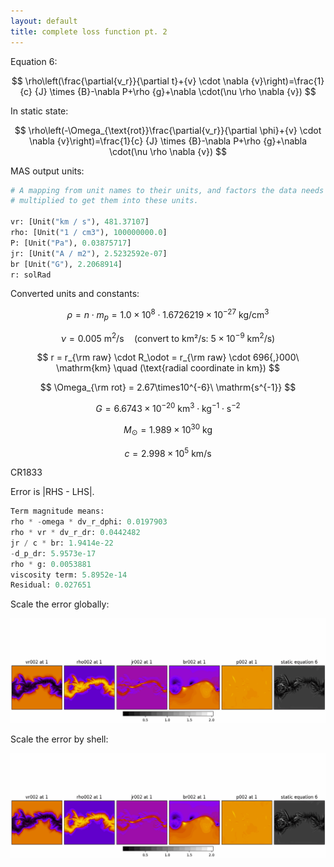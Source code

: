```yaml
---
layout: default
title: complete loss function pt. 2
---
```


Equation 6:

$$
\rho\left(\frac{\partial{v_r}}{\partial t}+{v} \cdot \nabla {v}\right)=\frac{1}{c} {J} \times {B}-\nabla P+\rho {g}+\nabla \cdot(\nu \rho \nabla {v})
$$


In static state:

$$
\rho\left(-\Omega_{\text{rot}}\frac{\partial{v_r}}{\partial \phi}+{v} \cdot \nabla {v}\right)=\frac{1}{c} {J} \times {B}-\nabla P+\rho {g}+\nabla \cdot(\nu \rho \nabla {v})
$$


MAS output units:

```py
# A mapping from unit names to their units, and factors the data needs to be
# multiplied to get them into these units.

vr: [Unit("km / s"), 481.37107] 
rho: [Unit("1 / cm3"), 100000000.0] 
P: [Unit("Pa"), 0.03875717] 
jr: [Unit("A / m2"), 2.5232592e-07] 
br [Unit("G"), 2.2068914] 
r: solRad
```

Converted units and constants:


$$
\rho = n \cdot m_p = 1.0\times10^8 \cdot 1.6726219\times10^{-27}\ \mathrm{kg/cm^3}
$$


$$
\nu = 0.005\ \mathrm{m^2/s} 
\quad (\text{convert to km²/s: } 5\times10^{-9}\ \mathrm{km^2/s})
$$

$$
r = r_{\rm raw} \cdot R_\odot = r_{\rm raw} \cdot 696{,}000\ \mathrm{km} 
\quad (\text{radial coordinate in km})
$$

$$
\Omega_{\rm rot} = 2.67\times10^{-6}\ \mathrm{s^{-1}}
$$

$$
G = 6.6743\times10^{-20}\ \mathrm{km^3 \cdot kg^{-1} \cdot s^{-2}}
$$

$$
M_\odot = 1.989\times10^{30}\ \mathrm{kg}
$$

$$
c = 2.998\times10^5\ \mathrm{km/s}
$$




CR1833

Error is |RHS - LHS|.

```py
Term magnitude means:
rho * -omega * dv_r_dphi: 0.0197903
rho * vr * dv_r_dr: 0.0442482
jr / c * br: 1.9414e-22
-d_p_dr: 5.9573e-17
rho * g: 0.0053881
viscosity term: 5.8952e-14
Residual: 0.027651
```

Scale the error globally:

<img src="resources/week_36/cr1833-full-loss-glob.gif">

Scale the error by shell:

<img src="resources/week_36/cr1833-full-loss-local.gif">

